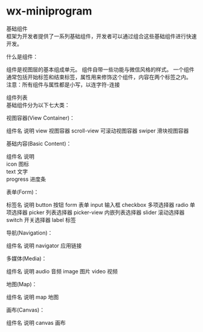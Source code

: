 # wx-miniprogram
基础组件<br />
框架为开发者提供了一系列基础组件，开发者可以通过组合这些基础组件进行快速开发。

什么是组件：

组件是视图层的基本组成单元。
组件自带一些功能与微信风格的样式。
一个组件通常包括开始标签和结束标签，属性用来修饰这个组件，内容在两个标签之内。
注意：所有组件与属性都是小写，以连字符-连接<br />

组件列表<br />
基础组件分为以下七大类：<br />

视图容器(View Container)：<br />

组件名	说明
view	视图容器
scroll-view	可滚动视图容器
swiper	滑块视图容器<br />

基础内容(Basic Content)：<br />

组件名	说明<br />
icon	图标<br />
text	文字<br />
progress	进度条<br />

表单(Form)：

标签名	说明
button	按钮
form	表单
input	输入框
checkbox	多项选择器
radio	单项选择器
picker	列表选择器
picker-view	内嵌列表选择器
slider	滚动选择器
switch	开关选择器
label	标签

导航(Navigation)：

组件名	说明
navigator	应用链接

多媒体(Media)：

组件名	说明
audio	音频
image	图片
video	视频

地图(Map)：

组件名	说明
map	地图

画布(Canvas)：

组件名	说明
canvas	画布
